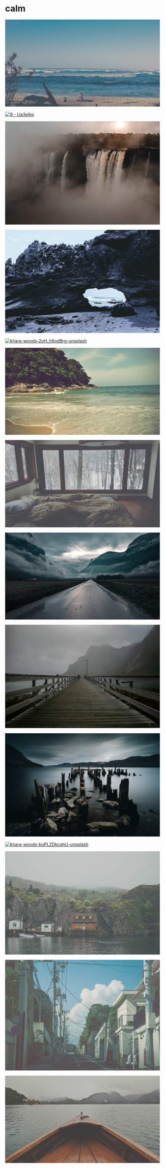 # calm

<a href="4 - b24Q8oE.jpg"><img alt="4 - b24Q8oE" src="4 - b24Q8oE.jpg"></a>

<a href="9 - Ua3eIkp.jpg"><img alt="9 - Ua3eIkp" src="9 - Ua3eIkp.jpg"></a>

<a href="jonatan-lewczuk-2BTvhn7OGCs-unsplash.jpg"><img alt="jonatan-lewczuk-2BTvhn7OGCs-unsplash" src="jonatan-lewczuk-2BTvhn7OGCs-unsplash.jpg"></a>

<a href="peter-john-maridable-Q6xdwljUZbA-unsplash.jpg"><img alt="peter-john-maridable-Q6xdwljUZbA-unsplash" src="peter-john-maridable-Q6xdwljUZbA-unsplash.jpg"></a>

<a href="khara-woods-2oH_h6odBrg-unsplash.jpg"><img alt="khara-woods-2oH_h6odBrg-unsplash" src="khara-woods-2oH_h6odBrg-unsplash.jpg"></a>

<a href="5 - uCrGTLP.jpg"><img alt="5 - uCrGTLP" src="5 - uCrGTLP.jpg"></a>

<a href="6 - Y7rYZHm.jpg"><img alt="6 - Y7rYZHm" src="6 - Y7rYZHm.jpg"></a>

<a href="0047.jpg"><img alt="0047" src="0047.jpg"></a>

<a href="0054.jpg"><img alt="0054" src="0054.jpg"></a>

<a href="daniel-svoboda-Oru9FY1X7eg-unsplash.jpg"><img alt="daniel-svoboda-Oru9FY1X7eg-unsplash" src="daniel-svoboda-Oru9FY1X7eg-unsplash.jpg"></a>

<a href="khara-woods-boPLZDkcqhU-unsplash.jpg"><img alt="khara-woods-boPLZDkcqhU-unsplash" src="khara-woods-boPLZDkcqhU-unsplash.jpg"></a>

<a href="3 - DhGgOp7.jpg"><img alt="3 - DhGgOp7" src="3 - DhGgOp7.jpg"></a>

<a href="1 - X6h0EuY.jpg"><img alt="1 - X6h0EuY" src="1 - X6h0EuY.jpg"></a>

<a href="7 - uieCiSk.jpg"><img alt="7 - uieCiSk" src="7 - uieCiSk.jpg"></a>

